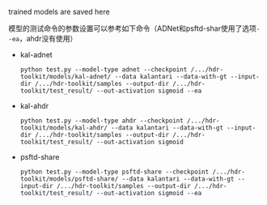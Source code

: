 trained models are saved here

模型的测试命令的参数设置可以参考如下命令（ADNet和psftd-shar使用了选项`--ea`，ahdr没有使用）

- kal-adnet

  ```shell
  python test.py --model-type adnet --checkpoint /.../hdr-toolkit/models/kal-adnet/ --data kalantari --data-with-gt --input-dir /.../hdr-toolkit/samples --output-dir /.../hdr-toolkit/test_result/ --out-activation sigmoid --ea
  ```

- kal-ahdr

  ```shell
  python test.py --model-type ahdr --checkpoint /.../hdr-toolkit/models/kal-ahdr/ --data kalantari --data-with-gt --input-dir /.../hdr-toolkit/samples --output-dir /.../hdr-toolkit/test_result/ --out-activation sigmoid
  ```

- psftd-share

  ```shell
  python test.py --model-type psftd-share --checkpoint /.../hdr-toolkit/models/psftd-share/ --data kalantari --data-with-gt --input-dir /.../hdr-toolkit/samples --output-dir /.../hdr-toolkit/test_result/ --out-activation sigmoid --ea
  ```

  
